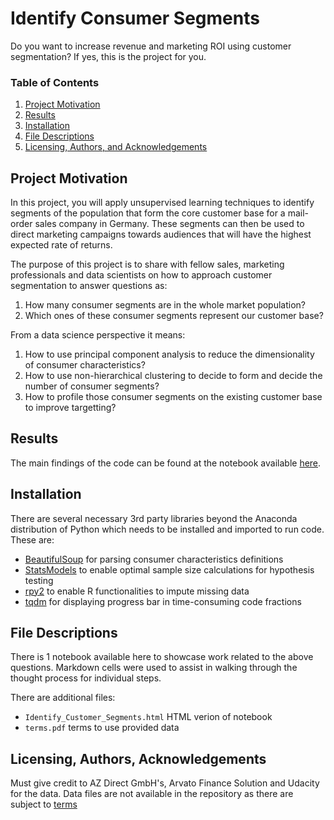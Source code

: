 # Identify Consumer Segments

Do you want to increase revenue and marketing ROI using customer segmentation? If yes, this is the project for you.

### Table of Contents
1. [Project Motivation](#motivation)
2. [Results](#results)
4. [Installation](#installation)
3. [File Descriptions](#files)
5. [Licensing, Authors, and Acknowledgements](#licensing)

## Project Motivation<a name="motivation"></a>

In this project, you will apply unsupervised learning techniques to identify segments of the population that form the core customer base for a mail-order sales company in Germany. These segments can then be used to direct marketing campaigns towards audiences that will have the highest expected rate of returns. 

The purpose of this project is to share with fellow sales, marketing professionals and data scientists on how to approach customer segmentation to answer questions as:
 1. How many consumer segments are in the whole market population?
 2. Which ones of these consumer segments represent our customer base?
 
 From a data science perspective it means:
 1. How to use principal component analysis to reduce the dimensionality of consumer characteristics?
 2. How to use non-hierarchical clustering to decide to form and decide the number of consumer segments?
 2. How to profile those consumer segments on the existing customer base to improve targetting?
 
## Results<a name="results"></a>

The main findings of the code can be found at the notebook available [here](https://github.com/alfredsasko/Customer-Segmentation/blob/master/Indetify_Customer_Segments.ipynb).

## Installation <a name="installation"></a>

There are several necessary 3rd party libraries beyond the Anaconda distribution of Python which needs to be installed and imported to run code. These are:
 - [BeautifulSoup](https://www.crummy.com/software/BeautifulSoup/) for parsing consumer characteristics definitions
 - [StatsModels](https://www.statsmodels.org/stable/index.html) to enable optimal sample size calculations for hypothesis testing
 - [rpy2](https://rpy2.readthedocs.io/en/latest/) to enable R functionalities to impute missing data
 - [tqdm](https://tqdm.github.io/) for displaying progress bar in time-consuming code fractions
 
## File Descriptions <a name="files"></a>

There is 1 notebook available here to showcase work related to the above questions.  Markdown cells were used to assist in walking through the thought process for individual steps.  

There are additional files:
 - `Identify_Customer_Segments.html` HTML verion of notebook 
 - `terms.pdf` terms to use provided data
 
## Licensing, Authors, Acknowledgements<a name="licensing"></a>

Must give credit to AZ Direct GmbH's, Arvato Finance Solution and Udacity for the data. Data files are not available in the repository as there are subject to [terms](https://github.com/alfredsasko/Customer-Segmentation/blob/master/terms.pdf)
